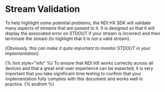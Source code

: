 # Stream Validation

To help highlight some potential problems, the NDI HX SDK will validate many aspects of streams that are passed to it. It is designed so that it will display the associated error on STDOUT if your stream is incorrect and then terminate the stream (to highlight that it is not a valid stream).

_\[Obviously, this can make it quite important to monitor STDOUT in your implementation]._

{% hint style="info" %}
To ensure that NDI HX works correctly across all devices and that a great end-user experience can be expected, it is very important that you take significant time testing to confirm that your implementation fully complies with this document and works well in practice.
{% endhint %}
